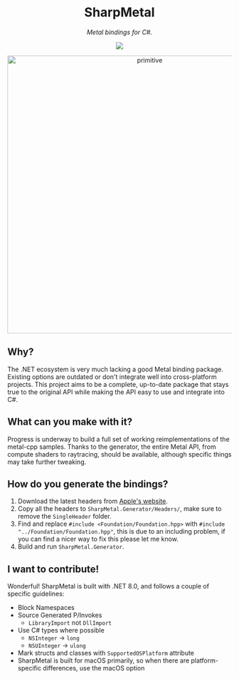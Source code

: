 <div align="center">

# SharpMetal
*Metal bindings for C#.*

![](https://img.shields.io/github/actions/workflow/status/IsaacMarovitz/SharpMetal/format.yml?style=for-the-badge)

<img width="624" alt="primitive" src="https://github.com/IsaacMarovitz/SharpMetal/assets/42140194/478e2341-7c5d-47ad-9638-615b3091cef1">
</div>

## Why?

The .NET ecosystem is very much lacking a good Metal binding package. Existing options are outdated or don't integrate well into cross-platform projects. This project aims to be a complete, up-to-date package that stays true to the original API while making the API easy to use and integrate into C#.

## What can you make with it?

Progress is underway to build a full set of working reimplementations of the metal-cpp samples. Thanks to the generator, the entire Metal API, from compute shaders to raytracing, should be available, although specific things may take further tweaking.

## How do you generate the bindings?

1. Download the latest headers from [Apple's website](https://developer.apple.com/metal/cpp/).
2. Copy all the headers to `SharpMetal.Generator/Headers/`, make sure to remove the `SingleHeader` folder.
3. Find and replace `#include <Foundation/Foundation.hpp>` with `#include "../Foundation/Foundation.hpp"`, this is due to an including problem, if you can find a nicer way to fix this please let me know.
4. Build and run `SharpMetal.Generator`.

## I want to contribute!

Wonderful! SharpMetal is built with .NET 8.0, and follows a couple of specific guidelines:
- Block Namespaces
- Source Generated P/Invokes
  - `LibraryImport` not `DllImport`
- Use C# types where possible
  - `NSInteger` -> `long`
  - `NSUInteger` -> `ulong`
- Mark structs and classes with `SupportedOSPlatform` attribute
- SharpMetal is built for macOS primarily, so when there are platform-specific differences, use the macOS option

